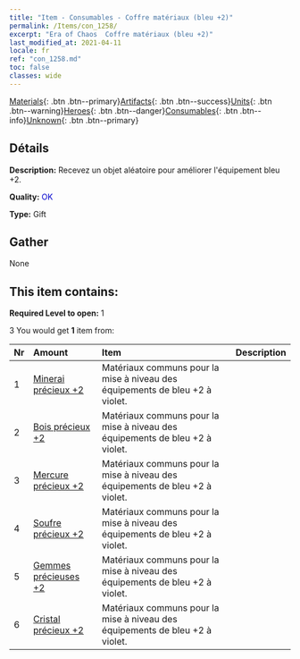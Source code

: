 ```yaml
---
title: "Item - Consumables - Coffre matériaux (bleu +2)"
permalink: /Items/con_1258/
excerpt: "Era of Chaos  Coffre matériaux (bleu +2)"
last_modified_at: 2021-04-11
locale: fr
ref: "con_1258.md"
toc: false
classes: wide
---
```

 [Materials](/fr/Items/){: .btn .btn--primary}[Artifacts](/fr/Items/Artifacts/){: .btn .btn--success}[Units](/fr/Items/Units/){: .btn .btn--warning}[Heroes](/fr/Items/Heroes/){: .btn .btn--danger}[Consumables](/fr/Items/Consumables/){: .btn .btn--info}[Unknown](/fr/Items/Unknown/){: .btn .btn--primary}

## Détails
 **Description:** Recevez un objet aléatoire pour améliorer l'équipement bleu +2.

 **Quality:** <span style="color: #0000CD">OK</span>

 **Type:** Gift

## Gather

  None

## This item contains:

 **Required Level to open:** 1

 3 You would get **1** item  from:

  | Nr | Amount |     Item    | Description |
  |:---|:-------|:------------|:-----------:|
  | 1 | [Minerai précieux +2](/fr/Items/mat_26/) | Matériaux communs pour la mise à niveau des équipements de bleu +2 à violet. | 
  | 2 | [Bois précieux +2](/fr/Items/mat_27/) | Matériaux communs pour la mise à niveau des équipements de bleu +2 à violet. | 
  | 3 | [Mercure précieux +2](/fr/Items/mat_28/) | Matériaux communs pour la mise à niveau des équipements de bleu +2 à violet. | 
  | 4 | [Soufre précieux +2](/fr/Items/mat_29/) | Matériaux communs pour la mise à niveau des équipements de bleu +2 à violet. | 
  | 5 | [Gemmes précieuses +2](/fr/Items/mat_30/) | Matériaux communs pour la mise à niveau des équipements de bleu +2 à violet. | 
  | 6 | [Cristal précieux +2](/fr/Items/mat_31/) | Matériaux communs pour la mise à niveau des équipements de bleu +2 à violet. | 
